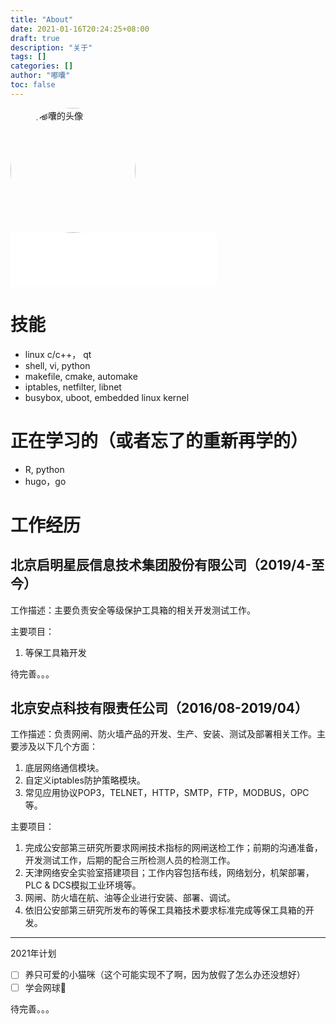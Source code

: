 ```yaml
---
title: "About"
date: 2021-01-16T20:24:25+08:00
draft: true
description: "关于"
tags: []
categories: []
author: "嘟囔"
toc: false
---
```

<img src="/author.jpg" alt="博客嘟囔的头像" class="img_avatar" width="200px" style="border-radius:100%">

<iframe frameborder="no" border="0" marginwidth="0" marginheight="0" width=330 height=86 src="//music.163.com/outchain/player?type=2&id=1698603&auto=1&height=66"></iframe>

# 技能
* linux c/c++， qt
* shell, vi, python
* makefile, cmake, automake
* iptables, netfilter, libnet
* busybox, uboot, embedded linux kernel

# 正在学习的（或者忘了的重新再学的）
* R, python
* hugo，go


# 工作经历
## 北京启明星辰信息技术集团股份有限公司（2019/4-至今）
工作描述：主要负责安全等级保护工具箱的相关开发测试工作。

主要项目：
1. 等保工具箱开发


待完善。。。

## 北京安点科技有限责任公司（2016/08-2019/04）  

工作描述：负责网闸、防火墙产品的开发、生产、安装、测试及部署相关工作。主要涉及以下几个方面：
1. 底层网络通信模块。
2. 自定义iptables防护策略模块。
3. 常见应用协议POP3，TELNET，HTTP，SMTP，FTP，MODBUS，OPC等。

主要项目：
1. 完成公安部第三研究所要求网闸技术指标的网闸送检工作；前期的沟通准备，开发测试工作，后期的配合三所检测人员的检测工作。 
2. 天津网络安全实验室搭建项目；工作内容包括布线，网络划分，机架部署，PLC & DCS模拟工业环境等。
3. 网闸、防火墙在航、油等企业进行安装、部署、调试。
4. 依旧公安部第三研究所发布的等保工具箱技术要求标准完成等保工具箱的开发。
---

2021年计划

- [ ] 养只可爱的小猫咪（这个可能实现不了啊，因为放假了怎么办还没想好）
- [ ] 学会网球🎾

待完善。。。